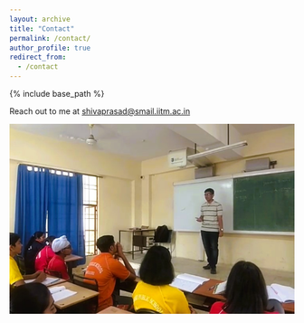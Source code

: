 ```yaml
---
layout: archive
title: "Contact"
permalink: /contact/
author_profile: true
redirect_from:
  - /contact
---
```

{% include base_path %}

Reach out to me at [shivaprasad@smail.iitm.ac.in](mailto:shivaprasad@smail.iitm.ac.in "Send me an email!")

<img src='..\images\APS1_small.jpg'>
